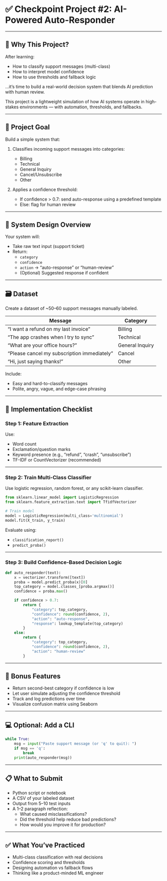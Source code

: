 # ✅ Checkpoint Project #2: AI-Powered Auto-Responder

---

## 🧠 Why This Project?

After learning:

- How to classify support messages (multi-class)
- How to interpret model confidence
- How to use thresholds and fallback logic

…it’s time to build a real-world decision system that blends AI prediction with human review.

This project is a lightweight simulation of how AI systems operate in high-stakes environments — with automation, thresholds, and fallbacks.

---

## 🎯 Project Goal

Build a simple system that:

1. Classifies incoming support messages into categories:
    - Billing
    - Technical
    - General Inquiry
    - Cancel/Unsubscribe
    - Other

2. Applies a confidence threshold:
    - If confidence > 0.7: send auto-response using a predefined template
    - Else: flag for human review

---

## 🧱 System Design Overview

Your system will:

- Take raw text input (support ticket)
- Return:
  - `category`
  - `confidence`
  - `action` → “auto-response” or “human-review”
  - (Optional) Suggested response if confident

---

## 🗃️ Dataset

Create a dataset of ~50–60 support messages manually labeled.

| Message | Category |
|--------|----------|
| “I want a refund on my last invoice” | Billing |
| “The app crashes when I try to sync” | Technical |
| “What are your office hours?” | General Inquiry |
| “Please cancel my subscription immediately” | Cancel |
| “Hi, just saying thanks!” | Other |

Include:

- Easy and hard-to-classify messages
- Polite, angry, vague, and edge-case phrasing

---

## 🔨 Implementation Checklist

### Step 1: Feature Extraction

Use:

- Word count
- Exclamation/question marks
- Keyword presence (e.g., “refund”, “crash”, “unsubscribe”)
- TF-IDF or CountVectorizer (recommended)

---

### Step 2: Train Multi-Class Classifier

Use logistic regression, random forest, or any scikit-learn classifier.

```python
from sklearn.linear_model import LogisticRegression
from sklearn.feature_extraction.text import TfidfVectorizer

# Train model
model = LogisticRegression(multi_class='multinomial')
model.fit(X_train, y_train)
```

Evaluate using:

- `classification_report()`
- `predict_proba()`

---

### Step 3: Build Confidence-Based Decision Logic

```python
def auto_responder(text):
    x = vectorizer.transform([text])
    proba = model.predict_proba(x)[0]
    top_category = model.classes_[proba.argmax()]
    confidence = proba.max()

    if confidence > 0.7:
        return {
            "category": top_category,
            "confidence": round(confidence, 2),
            "action": "auto-response",
            "response": lookup_template(top_category)
        }
    else:
        return {
            "category": top_category,
            "confidence": round(confidence, 2),
            "action": "human-review"
        }
```

---

## 🧪 Bonus Features

- Return second-best category if confidence is low
- Let user simulate adjusting the confidence threshold
- Track and log predictions over time
- Visualize confusion matrix using Seaborn

---

## 💻 Optional: Add a CLI

```python
while True:
    msg = input("Paste support message (or 'q' to quit): ")
    if msg == 'q':
        break
    print(auto_responder(msg))
```

---

## 📋 What to Submit

- Python script or notebook
- A CSV of your labeled dataset
- Output from 5–10 test inputs
- A 1–2 paragraph reflection:
  - What caused misclassifications?
  - Did the threshold help reduce bad predictions?
  - How would you improve it for production?

---

## ✅ What You’ve Practiced

- Multi-class classification with real decisions
- Confidence scoring and thresholds
- Designing automation vs fallback flows
- Thinking like a product-minded ML engineer